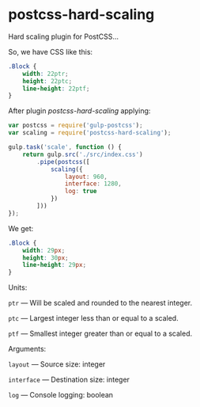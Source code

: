 # postcss-hard-scaling

Hard scaling plugin for PostCSS…

So, we have CSS like this:
```css
.Block {
    width: 22ptr;
    height: 22ptc;
    line-height: 22ptf;
}
```

After plugin *postcss-hard-scaling* applying:
```js
var postcss = require('gulp-postcss');
var scaling = require('postcss-hard-scaling');

gulp.task('scale', function () {
    return gulp.src('./src/index.css')
        .pipe(postcss([
            scaling({
                layout: 960,
                interface: 1280,
                log: true
            })
        ]))
});
```

We get:
```css
.Block {
    width: 29px;
    height: 30px;
    line-height: 29px;
}
```
Units:

`ptr` — Will be scaled and rounded to the nearest integer.   

`ptc` — Largest integer less than or equal to a scaled.

`ptf` — Smallest integer greater than or equal to a scaled. 

Arguments:

`layout` — Source size: integer 

`interface` — Destination size: integer

`log` — Console logging: boolean
